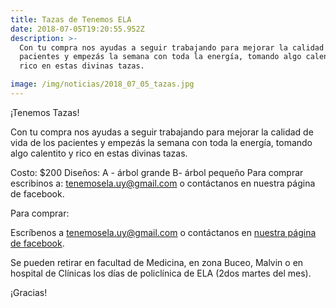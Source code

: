 ```yaml
---
title: Tazas de Tenemos ELA
date: 2018-07-05T19:20:55.952Z
description: >-
  Con tu compra nos ayudas a seguir trabajando para mejorar la calidad de vida de los
  pacientes y empezás la semana con toda la energía, tomando algo calentito y
  rico en estas divinas tazas.

image: /img/noticias/2018_07_05_tazas.jpg
---
```

¡Tenemos Tazas! 

Con tu compra nos ayudas a seguir trabajando para mejorar la calidad de vida de los pacientes y empezás la semana con toda la energía, tomando algo calentito y rico en estas divinas tazas. 

Costo: $200
Diseños: A - árbol grande  B- árbol pequeño 
Para comprar escribinos a:  <tenemosela.uy@gmail.com> o contáctanos en nuestra página de facebook.


Para comprar: 

Escríbenos a [tenemosela.uy@gmail.com](mailto:tenemosela.uy@gmail.com)  o contáctanos en [nuestra página de facebook](https://www.facebook.com/tenemoselauruguay/). 

Se pueden retirar en facultad de Medicina, en zona Buceo, Malvin o en hospital de Clínicas los días de policlínica de ELA (2dos martes del mes). 

¡Gracias!
